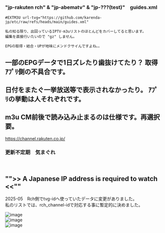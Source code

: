 
### "jp-rakuten rch" & "jp-abematv" & "jp-???(test)"　guides.xml
~~~
#EXTM3U url-tvg="https://github.com/karenda-jp/etc/raw/refs/heads/main/guides.xml"

私の知る限り、出回っているIPTV-m3uリストのほとんどをカバーしてると思います。
編集を直接行いたいので "gz" しません。

EPGの取得・結合・UPが地味にメンドクサイんですよね。。

~~~

## 一部のEPGデータで1日ズレたり歯抜けてたり？ 取得ｱﾌﾟﾘ側の不具合です。
## 日付をまたぐ一挙放送等で表示されなかったり。 ｱﾌﾟﾘの挙動は人それぞれです。

## m3u CM前後で読み込み止まるのは仕様です。再選択要。

https://channel.rakuten.co.jp/

### 更新不定期　気まぐれ
<br/>

## "">> A Japanese IP address is required to watch <<""

2025-05　Rch側でtvg-idへ使っていたデータに変更がありました。<br/>
私のリストでは、rch_channel-idで対応する事に暫定的に決めました。

![image](https://github.com/user-attachments/assets/c6629db5-6145-4199-b554-32d881f9b9cb)
<br/>
![image](https://github.com/user-attachments/assets/b8a08e60-1907-441b-aa0c-99a5754f7f5e)
<br/>
![image](https://github.com/user-attachments/assets/d26ddab7-b217-48f7-a3d3-d72d9031cf03)

<br/>
